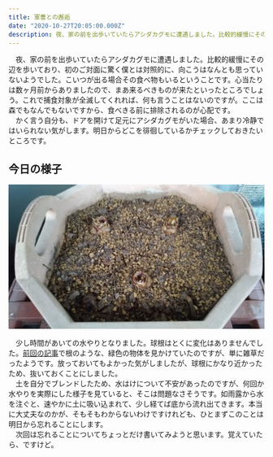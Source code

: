 ```yaml
---
title: 軍曹との邂逅
date: "2020-10-27T20:05:00.000Z"
description: 夜、家の前を出歩いていたらアシダカグモに遭遇しました。比較的緩慢にその辺を歩いており、初のご対面に驚く僕とは対照的に、向こうはなんとも思っていないようでした……
---
```


　夜、家の前を出歩いていたらアシダカグモに遭遇しました。比較的緩慢にその辺を歩いており、初のご対面に驚く僕とは対照的に、向こうはなんとも思っていないようでした。こいつが出る場合その食べ物もいるということです。心当たりは数ヶ月前からありましたので、まあ来るべきものが来たといったところでしょう。これで捕食対象が全滅してくれれば、何も言うことはないのですが。ここは森でもなんでもないですから、食べきる前に排除されるのが心配です。  
　かく言う自分も、ドアを開けて足元にアシダカグモがいた場合、あまり冷静ではいられない気がします。明日からどこを徘徊しているかチェックしておきたいところです。

## 今日の様子

![今日も相変わらず](2020-10-27.jpg)

　少し時間があいての水やりとなりました。球根はとくに変化はありませんでした。[前回の記事](https://hyacinth-alter095.netlify.app/201022/)で根のような、緑色の物体を見かけていたのですが、単に雑草だったようです。放っておいてもよかった気がしましたが、球根にかなり近かったため、抜いておくことにしました。  
　土を自分でブレンドしたため、水はけについて不安があったのですが、何回か水やりを実際にした様子を見ていると、そこは問題なさそうです。如雨露から水を注ぐと、速やかに土に吸い込まれて、少し経てば底から流れ出てきます。本当に大丈夫なのかが、そもそもわからないわけですけれども、ひとまずこのことは明日から忘れることにします。  
　次回は忘れることについてちょっとだけ書いてみようと思います。覚えていたら、ですけど。
